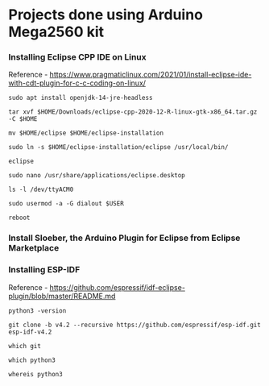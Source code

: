 # Projects done using Arduino Mega2560 kit


### Installing Eclipse CPP IDE on Linux

Reference - https://www.pragmaticlinux.com/2021/01/install-eclipse-ide-with-cdt-plugin-for-c-c-coding-on-linux/ 

`sudo apt install openjdk-14-jre-headless`
  
`tar xvf $HOME/Downloads/eclipse-cpp-2020-12-R-linux-gtk-x86_64.tar.gz -C $HOME`

`mv $HOME/eclipse $HOME/eclipse-installation`

`sudo ln -s $HOME/eclipse-installation/eclipse /usr/local/bin/`

`eclipse`

`sudo nano /usr/share/applications/eclipse.desktop`

`ls -l /dev/ttyACM0` 

`sudo usermod -a -G dialout $USER`

`reboot`

### Install Sloeber, the Arduino Plugin for Eclipse from Eclipse Marketplace

### Installing ESP-IDF 

Reference - https://github.com/espressif/idf-eclipse-plugin/blob/master/README.md


`python3 -version`

`git clone -b v4.2 --recursive https://github.com/espressif/esp-idf.git esp-idf-v4.2`

`which git`

`which python3`

`whereis python3`

